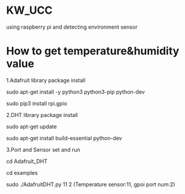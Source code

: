 # KW_UCC
using raspberry pi and detecting environment sensor

# How to get temperature&humidity value
1.Adafruit library package install


  sudo apt-get install -y python3 python3-pip python-dev
  
  
  sudo pip3 install rpi.gpio 
  
  
  
  
2.DHT library package install


  sudo apt-get update
  
  
  sudo apt-get install build-essential python-dev
  
  
3.Port and Sensor set and run


  cd Adafruit_DHT
  
  
  cd examples
  
  
  sudo ./AdafruitDHT.py 11 2 (Temperature sensor:11, gpoi port num:2)
  
  
